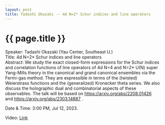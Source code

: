 ```yaml
---
layout: post
title: Tadashi Okazaki -- 4d N=2* Schur indices and line operators
---
```


{{ page.title }}
================

Speaker: Tadashi Okazaki (Yau Center, Southeast U.)  
Title: 4d N=2* Schur indices and line operators  
Abstract: We study the exact closed-form expressions for the Schur indices and correlation functions of line operators of 4d N=4 and N=2* U(N) super Yang-Mills theory in the canonical and grand canonical ensembles via the Fermi-gas method. They are expressible in terms of the (twisted) Weierstrass functions and the (generalized) Kronecker theta series. We also discuss the holographic dual and combinatorial aspects of these observables. The talk will be based on https://arxiv.org/abs/2208.01426 and https://arxiv.org/abs/2303.14887 .   

Date & Time: 3:00 PM, Jul 12, 2023.  

Video: [Link](https://www.bilibili.com/video/BV1fM4y1j7vc/?share_source=copy_web&vd_source=2923cd18e23f9cfd0265ae363e788c67)  